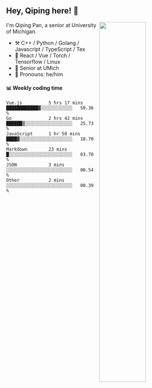 

## Hey, Qiping here! :wave:

[<img align="right" width="50%" src="https://github-readme-stats.vercel.app/api?username=ppppqp&theme=dark&show_icons=true">](https://metrics.lecoq.io/ppppqp?template=classic)


I'm Qiping Pan, a senior at University of Michigan.

-   :hammer_and_pick: C++ / Python / Golang / Javascript / TypeScript / Tex
-   :pencil: React / Vue / Torch / Tensorflow / Linux 
-   :seedling: Senior at UMich
-   :man: Pronouns: he/him



#### :bar_chart: Weekly coding time

<!--START_SECTION:waka-->

```text
Vue.js          5 hrs 17 mins   ████████████▓░░░░░░░░░░░░   50.36 %
Go              2 hrs 42 mins   ██████▒░░░░░░░░░░░░░░░░░░   25.73 %
JavaScript      1 hr 58 mins    ████▓░░░░░░░░░░░░░░░░░░░░   18.70 %
Markdown        23 mins         █░░░░░░░░░░░░░░░░░░░░░░░░   03.70 %
JSON            3 mins          ░░░░░░░░░░░░░░░░░░░░░░░░░   00.54 %
Other           2 mins          ░░░░░░░░░░░░░░░░░░░░░░░░░   00.39 %
```

<!--END_SECTION:waka-->
